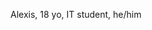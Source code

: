 Alexis, 18 yo, IT student, he/him
<!---
AlexisLyt/AlexisLyt is a ✨ special ✨ repository because its `README.md` (this file) appears on your GitHub profile.
You can click the Preview link to take a look at your changes.
--->
